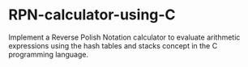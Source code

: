 # RPN-calculator-using-C
Implement a Reverse Polish Notation calculator to evaluate arithmetic expressions using the hash tables and stacks concept in the C programming language.
